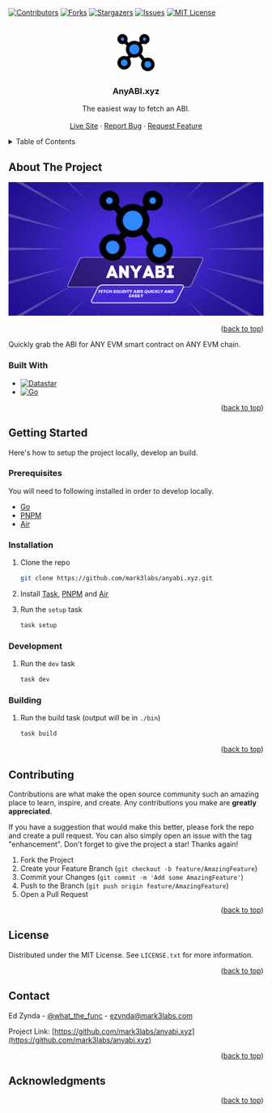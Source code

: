 <a name="readme-top"></a>
[![Contributors][contributors-shield]][contributors-url]
[![Forks][forks-shield]][forks-url]
[![Stargazers][stars-shield]][stars-url]
[![Issues][issues-shield]][issues-url]
[![MIT License][license-shield]][license-url]

<!-- PROJECT LOGO -->
<br />
<div align="center">
  <a href="https://github.com/mark3labs/anyabi.xyz">
    <img src="static/logo.png" alt="Logo" width="80" height="80">
  </a>

<h3 align="center">AnyABI.xyz</h3>

  <p align="center">
    The easiest way to fetch an ABI.
    <br />
    <br />
    <a href="https://anyabi.xyz">Live Site</a>
    ·
    <a href="https://github.com/mark3labs/anyabi.xyz/issues">Report Bug</a>
    ·
    <a href="https://github.com/mark3labs/anyabi.xyz/issues">Request Feature</a>
  </p>
</div>



<!-- TABLE OF CONTENTS -->
<details>
  <summary>Table of Contents</summary>
  <ol>
    <li>
      <a href="#about-the-project">About The Project</a>
      <ul>
        <li><a href="#built-with">Built With</a></li>
      </ul>
    </li>
    <li>
      <a href="#getting-started">Getting Started</a>
      <ul>
        <li><a href="#prerequisites">Prerequisites</a></li>
        <li><a href="#installation">Installation</a></li>
      </ul>
    </li>
    <!-- <li><a href="#usage">Usage</a></li> -->
    <!-- <li><a href="#roadmap">Roadmap</a></li> -->
    <li><a href="#contributing">Contributing</a></li>
    <li><a href="#license">License</a></li>
    <li><a href="#contact">Contact</a></li>
    <li><a href="#acknowledgments">Acknowledgments</a></li>
  </ol>
</details>



<!-- ABOUT THE PROJECT -->
## About The Project

[![Product Name Screen Shot][product-screenshot]](https://anyabi.xyz)



<p align="right">(<a href="#readme-top">back to top</a>)</p>

Quickly grab the ABI for ANY EVM smart contract on ANY EVM chain.

### Built With

* [![Datastar][datastar-icon]][datastar-url]
* [![Go][Go.dev]][Go-url]

<p align="right">(<a href="#readme-top">back to top</a>)</p>

<!-- GETTING STARTED -->
## Getting Started

Here's how to setup the project locally, develop an build.

### Prerequisites

You will need to following installed in order to develop locally.

- [Go](https://go.dev/)
- [PNPM](https://pnpm.io/)
- [Air](https://github.com/cosmtrek/air)


### Installation

1. Clone the repo
   ```sh
   git clone https://github.com/mark3labs/anyabi.xyz.git
   ```
2. Install [Task](https://taskfile.dev/installation/), [PNPM](https://pnpm.io/installation) and [Air](https://github.com/cosmtrek/air#installation)

3. Run the `setup` task
   ```sh
   task setup
   ```

### Development

1. Run the `dev` task

   ```sh
   task dev
   ```
   
### Building

1. Run the build task (output will be in `./bin`)

   ```sh
   task build
   ```

<p align="right">(<a href="#readme-top">back to top</a>)</p>

<!-- ROADMAP -->
<!-- ## Roadmap -->
<!---->
<!-- - [ ] Feature 1 -->
<!-- - [ ] Feature 2 -->
<!-- - [ ] Feature 3 -->
<!--     - [ ] Nested Feature -->
<!---->
<!-- See the [open issues](https://github.com/mark3labs/anyabi.xyz/issues) for a full list of proposed features (and known issues). -->
<!---->
<!-- <p align="right">(<a href="#readme-top">back to top</a>)</p> -->



<!-- CONTRIBUTING -->
## Contributing

Contributions are what make the open source community such an amazing place to learn, inspire, and create. Any contributions you make are **greatly appreciated**.

If you have a suggestion that would make this better, please fork the repo and create a pull request. You can also simply open an issue with the tag "enhancement".
Don't forget to give the project a star! Thanks again!

1. Fork the Project
2. Create your Feature Branch (`git checkout -b feature/AmazingFeature`)
3. Commit your Changes (`git commit -m 'Add some AmazingFeature'`)
4. Push to the Branch (`git push origin feature/AmazingFeature`)
5. Open a Pull Request

<p align="right">(<a href="#readme-top">back to top</a>)</p>



<!-- LICENSE -->
## License

Distributed under the MIT License. See `LICENSE.txt` for more information.

<p align="right">(<a href="#readme-top">back to top</a>)</p>



<!-- CONTACT -->
## Contact

Ed Zynda - [@what_the_func](https://twitter.com/what_the_func) - ezynda@mark3labs.com

Project Link: [https://github.com/mark3labs/anyabi.xyz](https://github.com/mark3labs/anyabi.xyz)

<p align="right">(<a href="#readme-top">back to top</a>)</p>


<!-- ACKNOWLEDGMENTS -->
## Acknowledgments

<p align="right">(<a href="#readme-top">back to top</a>)</p>

<!-- MARKDOWN LINKS & IMAGES -->
<!-- https://www.markdownguide.org/basic-syntax/#reference-style-links -->
[contributors-shield]: https://img.shields.io/github/contributors/mark3labs/anyabi.xyz.svg?style=for-the-badge
[contributors-url]: https://github.com/mark3labs/anyabi.xyz/graphs/contributors
[forks-shield]: https://img.shields.io/github/forks/mark3labs/anyabi.xyz.svg?style=for-the-badge
[forks-url]: https://github.com/mark3labs/anyabi.xyz/network/members
[stars-shield]: https://img.shields.io/github/stars/mark3labs/anyabi.xyz.svg?style=for-the-badge
[stars-url]: https://github.com/mark3labs/anyabi.xyz/stargazers
[issues-shield]: https://img.shields.io/github/issues/mark3labs/anyabi.xyz.svg?style=for-the-badge
[issues-url]: https://github.com/mark3labs/anyabi.xyz/issues
[license-shield]: https://img.shields.io/github/license/mark3labs/anyabi.xyz.svg?style=for-the-badge
[license-url]: https://github.com/mark3labs/anyabi.xyz/blob/master/LICENSE.txt
[product-screenshot]: static/thumbnail.png
[datastar-icon]: https://data-star.dev/static/favicon/favicon-32x32-b8ff04b4c8a902b8e895cc65dd25042b9eca2eeed0ccebccff145c70c57c6f26.png
[datastar-url]: https://data-star.dev/
[Go.dev]: https://img.shields.io/badge/go-%2300ADD8.svg?style=for-the-badge&logo=go&logoColor=white
[Go-url]: https://go.dev
